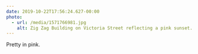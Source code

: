 ```yaml
---
date: 2019-10-22T17:56:24.627-00:00
photo:
  - url: /media/1571766981.jpg
    alt: Zig Zag Building on Victoria Street reflecting a pink sunset.
---
```

Pretty in pink.
